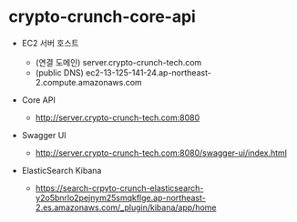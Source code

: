 # crypto-crunch-core-api

- EC2 서버 호스트
  - (연결 도메인) server.crypto-crunch-tech.com
  - (public DNS) ec2-13-125-141-24.ap-northeast-2.compute.amazonaws.com

- Core API
  - http://server.crypto-crunch-tech.com:8080

- Swagger UI
  - http://server.crypto-crunch-tech.com:8080/swagger-ui/index.html

- ElasticSearch Kibana
  - https://search-crpyto-crunch-elasticsearch-y2o5bnrlo2pejnym25smqkflge.ap-northeast-2.es.amazonaws.com/_plugin/kibana/app/home
